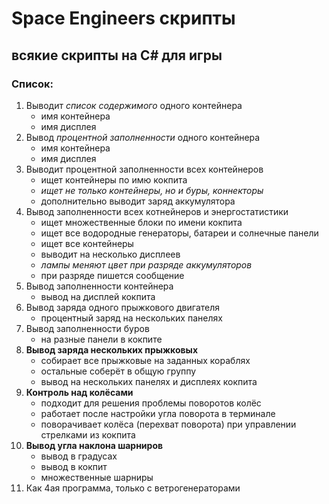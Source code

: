 # Space Engineers скрипты
## всякие скрипты на C# для игры

### Список:
1. Выводит *список содержимого* одного контейнера
   - имя контейнера
   - имя дисплея
2. Вывод *процентной заполненности* одного контейнера
   - имя контейнера
   - имя дисплея
3. Выводит процентной заполненности всех контейнеров
   - ищет контейнеры по имю кокпита
   - *ищет не только контейнеры, но и буры, коннекторы*
   - дополнительно выводит заряд аккумулятора
4. Вывод заполненности всех котнейнеров и энергостатистики
   - ищет множественные блоки по имени кокпита
   - ищет все водородные генераторы, батареи и солнечные панели
   - ищет все контейнеры
   - выводит на несколько дисплеев
   - *лампы меняют цвет при разряде аккумуляторов*
   - при разряде пишется сообщение
5. Вывод заполненности контейнера
   - вывод на дисплей кокпита
6. Вывод заряда одного прыжкового двигателя
   - процентный заряд на нескольких панелях
7. Вывод заполненности буров
   - на разные панели в кокпите
8. **Вывод заряда нескольких прыжковых**
    - собирает все прыжковые на заданных кораблях
    - остальные соберёт в общую группу
    - вывод на нескольких панелях и дисплеях кокпита
9. **Контроль над колёсами**
    - подходит для решения проблемы поворотов колёс
    - работает после настройки угла поворота в терминале
    - поворачивает колёса (перехват поворота) при управлении стрелками из кокпита
10. **Вывод угла наклона шарниров**
    - вывод в градусах
    - вывод в кокпит
    - множественные шарниры
11. Как 4ая программа, только с ветрогенераторами
